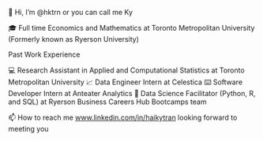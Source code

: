 👋 Hi, I’m @hktrn or you can call me Ky

🎓 Full time Economics and Mathematics at Toronto Metropolitan University (Formerly known as Ryerson University)

Past Work Experience

💻 Research Assistant in Applied and Computational Statistics at Toronto Metropolitan University
📈 Data Engineer Intern at Celestica
⌨️ Software Developer Intern at Anteater Analytics
📐 Data Science Facilitator (Python, R, and SQL) at Ryerson Business Careers Hub Bootcamps team

📫 How to reach me www.linkedin.com/in/haikytran looking forward to meeting you
